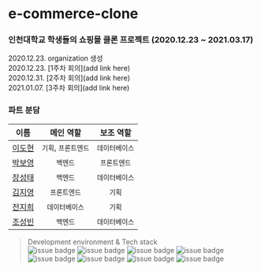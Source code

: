 # e-commerce-clone
### 인천대학교 학생들의 쇼핑몰 클론 프로젝트 (2020.12.23 ~ 2021.03.17)   
2020.12.23. organization 생성   
2020.12.23. [1주차 회의](add link here)  
2020.12.31. [2주차 회의](add link here)  
2021.01.07. [3주차 회의](add link here)  
   
### 파트 분담   
| 이름  |  메인 역할  | 보조 역할 |
|:----:|:-------:|:-------:|
| [이도현](https://github.com/ksmfou98) | `기획`, `프론트엔드` | `데이터베이스` |
| [박보영](https://github.com/boyouth) | `백엔드` | `프론트엔드` |
| [장성태](https://github.com/mungiyo) | `백엔드` | `데이터베이스` |
| [김지영](https://github.com/Jeong-jeong)  | `프론트엔드` | `기획` |
| [전지희](https://github.com/GHeeJeon)  | `데이터베이스` | `기획` |
| [조성빈](https://github.com/hseol)  | `백엔드` | `데이터베이스` |   
   
> Development environment & Tech stack   
![issue badge](https://img.shields.io/badge/Windows10-0b1a7a)
![issue badge](https://img.shields.io/badge/MacOS-f9faf5)
![issue badge](https://img.shields.io/badge/Python-4c82a6)
![issue badge](https://img.shields.io/badge/Django-064217)
![issue badge](https://img.shields.io/badge/HTML-eb5b0e)
![issue badge](https://img.shields.io/badge/CSS-1e9be3)
![issue badge](https://img.shields.io/badge/JavaScript-ffee00)
![issue badge](https://img.shields.io/badge/AWS-ff9d00)
